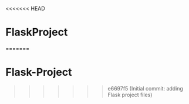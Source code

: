 <<<<<<< HEAD
# FlaskProject
=======
# Flask-Project
>>>>>>> e6697f5 (Initial commit: adding Flask project files)
